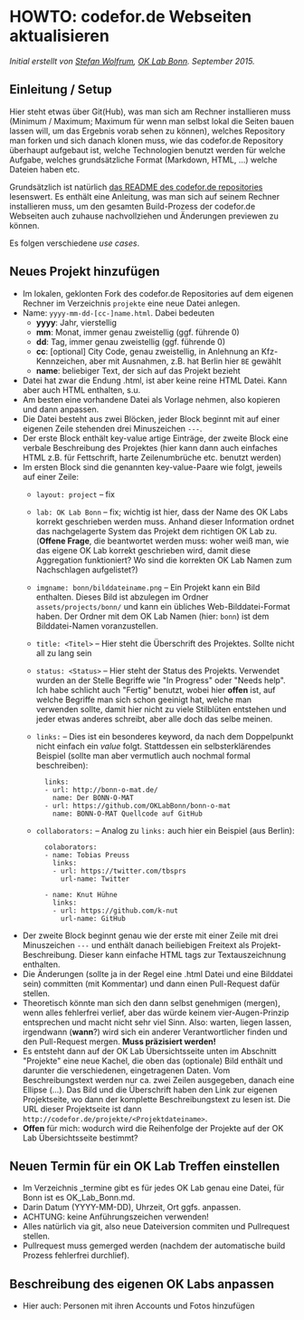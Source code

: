 # HOWTO: codefor.de Webseiten aktualisieren
*Initial erstellt von [Stefan Wolfrum](https://twitter.com/metawops), [OK Lab Bonn](mailto:info@codeforbonn.de). September 2015.*


## Einleitung / Setup
Hier steht etwas über Git(Hub), was man sich am Rechner installieren muss (Minimum / Maximum; Maximum für wenn man selbst lokal die Seiten bauen lassen will, um das Ergebnis vorab sehen zu können), welches Repository man forken und sich danach klonen muss, wie das codefor.de Repository überhaupt aufgebaut ist, welche Technologien benutzt werden für welche Aufgabe, welches grundsätzliche Format (Markdown, HTML, ...) welche Dateien haben etc.

Grundsätzlich ist natürlich [das README des codefor.de repositories](https://github.com/okfde/codefor.de/blob/gh-pages/README.md) lesenswert. Es enthält eine Anleitung, was man sich auf seinem Rechner installieren muss, um den gesamten Build-Prozess der codefor.de Webseiten auch zuhause nachvollziehen und Änderungen previewen zu können.

Es folgen verschiedene *use cases*.

## Neues Projekt hinzufügen

- Im lokalen, geklonten Fork des codefor.de Repositories auf dem eigenen Rechner im Verzeichnis `projekte` eine neue Datei anlegen.
- Name: `yyyy-mm-dd-[cc-]name.html`. Dabei bedeuten
	- **yyyy**: Jahr, vierstellig
	- **mm**: Monat, immer genau zweistellig (ggf. führende 0)
	- **dd**: Tag, immer genau zweistellig (ggf. führende 0)
	- **cc**: [optional] City Code, genau zweistellig, in Anlehnung an Kfz-Kennzeichen, aber mit Ausnahmen, z.B. hat Berlin hier `BE` gewählt
	- **name**: beliebiger Text, der sich auf das Projekt bezieht
- Datei hat zwar die Endung .html, ist aber keine reine HTML Datei. Kann aber auch HTML enthalten, s.u.
- Am besten eine vorhandene Datei als Vorlage nehmen, also kopieren und dann anpassen.
- Die Datei besteht aus zwei Blöcken, jeder Block beginnt mit auf einer eigenen Zeile stehenden drei Minuszeichen `---`.
- Der erste Block enthält key-value artige Einträge, der zweite Block eine verbale Beschreibung des Projektes (hier kann dann auch einfaches HTML z.B. für Fettschrift, harte Zeilenumbrüche etc. benutzt werden)
- Im ersten Block sind die genannten key-value-Paare wie folgt, jeweils auf einer Zeile:
	- `layout: project` – fix
	- `lab: OK Lab Bonn` – fix; wichtig ist hier, dass der Name des OK Labs korrekt geschrieben werden muss. Anhand dieser Information ordnet das nachgelagerte System das Projekt dem richtigen OK Lab zu. (**Offene Frage**, die beantwortet werden muss: woher weiß man, wie das eigene OK Lab korrekt geschrieben wird, damit diese Aggregation funktioniert? Wo sind die korrekten OK Lab Namen zum Nachschlagen aufgelistet?)
	- `imgname: bonn/bilddateiname.png` – Ein Projekt kann ein Bild enthalten. Dieses Bild ist abzulegen im Ordner `assets/projects/bonn/` und kann ein übliches Web-Bilddatei-Format haben. Der Ordner mit dem OK Lab Namen (hier: `bonn`) ist dem Bilddatei-Namen voranzustellen.
	- `title: <Titel>` – Hier steht die Überschrift des Projektes. Sollte nicht all zu lang sein
	- `status: <Status>` – Hier steht der Status des Projekts. Verwendet wurden an der Stelle Begriffe wie "In Progress" oder "Needs help". Ich habe schlicht auch "Fertig" benutzt, wobei hier **offen** ist, auf welche Begriffe man sich schon geeinigt hat, welche man verwenden sollte, damit hier nicht zu viele Stilblüten entstehen und jeder etwas anderes schreibt, aber alle doch das selbe meinen.
	- `links:` – Dies ist ein besonderes keyword, da nach dem Doppelpunkt nicht einfach ein *value* folgt. Stattdessen ein selbsterklärendes Beispiel (sollte man aber vermutlich auch nochmal formal beschreiben):

            links:
            - url: http://bonn-o-mat.de/
              name: Der BONN-O-MAT
            - url: https://github.com/OKLabBonn/bonn-o-mat
              name: BONN-O-MAT Quellcode auf GitHub

	- `collaborators:` – Analog zu `links:` auch hier ein Beispiel (aus Berlin):

			colaborators:
			- name: Tobias Preuss
			  links:
			  - url: https://twitter.com/tbsprs
			    url-name: Twitter
	
			- name: Knut Hühne
			  links:
			  - url: https://github.com/k-nut
			    url-name: GitHub

- Der zweite Block beginnt genau wie der erste mit einer Zeile mit drei Minuszeichen `---` und enthält danach beiliebigen Freitext als Projekt-Beschreibung. Dieser kann einfache HTML tags zur Textauszeichnung enthalten.
- Die Änderungen (sollte ja in der Regel eine .html Datei und eine Bilddatei sein) committen (mit Kommentar) und dann einen Pull-Request dafür stellen.
- Theoretisch könnte man sich den dann selbst genehmigen (mergen), wenn alles fehlerfrei verlief, aber das würde keinem vier-Augen-Prinzip entsprechen und macht nicht sehr viel Sinn. Also: warten, liegen lassen, irgendwann (**wann**?) wird sich ein anderer Verantwortlicher finden und den Pull-Request mergen. **Muss präzisiert werden!**
- Es entsteht dann auf der OK Lab Übersichtsseite unten im Abschnitt "Projekte" eine neue Kachel, die oben das (optionale) Bild enthält und darunter die verschiedenen, eingetragenen Daten. Vom Beschreibungstext werden nur ca. zwei Zeilen ausgegeben, danach eine Ellipse (…). Das Bild und die Überschrift haben den Link zur eigenen Projektseite, wo dann der komplette Beschreibungstext zu lesen ist. Die URL dieser Projektseite ist dann `http://codefor.de/projekte/<Projektdateiname>`.
- **Offen** für mich: wodurch wird die Reihenfolge der Projekte auf der OK Lab Übersichtsseite bestimmt?


## Neuen Termin für ein OK Lab Treffen einstellen
- Im Verzeichnis _termine gibt es für jedes OK Lab genau eine Datei, für Bonn ist es OK_Lab_Bonn.md.
- Darin Datum (YYYY-MM-DD), Uhrzeit, Ort ggfs. anpassen.
- ACHTUNG: keine Anführungszeichen verwenden!
- Alles natürlich via git, also neue Dateiversion commiten und Pullrequest stellen.
- Pullrequest muss gemerged werden (nachdem der automatische build Prozess fehlerfrei durchlief).

## Beschreibung des eigenen OK Labs anpassen
- Hier auch: Personen mit ihren Accounts und Fotos hinzufügen

